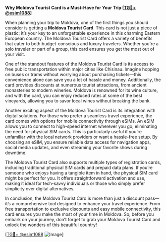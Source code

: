 **Why Moldova Tourist Card is a Must-Have for Your Trip [[TG💪+ @esim1088](https://t.me/s/esim1088)]**

When planning your trip to Moldova, one of the first things you should consider is getting a **Moldova Tourist Card**. This card is not just a piece of plastic; it’s your key to an unforgettable experience in this charming Eastern European country. The Moldova Tourist Card offers a variety of benefits that cater to both budget-conscious and luxury travelers. Whether you're a solo traveler or part of a group, this card ensures you get the most out of your visit.

One of the standout features of the Moldova Tourist Card is its access to free public transportation within major cities like Chisinau. Imagine hopping on buses or trams without worrying about purchasing tickets—this convenience alone can save you a lot of hassle and money. Additionally, the card provides discounts at numerous tourist attractions, from ancient monasteries to modern wineries. Moldova is renowned for its wine culture, and with the card, you can enjoy reduced rates at some of the best vineyards, allowing you to savor local wines without breaking the bank.

Another exciting aspect of the Moldova Tourist Card is its integration with digital solutions. For those who prefer a seamless travel experience, the card comes with options for mobile connectivity through eSIMs. An eSIM allows you to connect to high-speed internet wherever you go, eliminating the need for physical SIM cards. This is particularly useful if you’re unfamiliar with the local network providers or want a hassle-free setup. By choosing an eSIM, you ensure reliable data access for navigation apps, social media updates, and even streaming your favorite shows during downtime.

The Moldova Tourist Card also supports multiple types of registration cards, including traditional physical SIM cards and prepaid data plans. If you’re someone who enjoys having a tangible item in hand, the physical SIM card might be perfect for you. It offers straightforward activation and use, making it ideal for tech-savvy individuals or those who simply prefer simplicity over digital alternatives.

In conclusion, the Moldova Tourist Card is more than just a discount pass—it’s a comprehensive tool designed to enhance your travel experience. From free transportation to exclusive discounts and easy mobile connectivity, this card ensures you make the most of your time in Moldova. So, before you embark on your journey, don’t forget to grab your Moldova Tourist Card and unlock the wonders of this beautiful country! 

[[TG💪+ @esim1088](https://t.me/s/esim1088) ![Image](https://i.postimg.cc/Y0z9fWf4/image.png)]